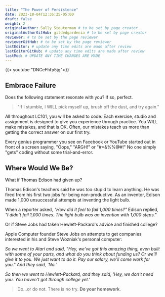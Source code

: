 ```yaml
---
title: "The Power of Persistence"
date: 2023-10-04T12:36:25-05:00
draft: false
weight: 2
originalAuthor: Sally Steuterman # to be set by page creator
originalAuthorGitHub: gildedgardenia # to be set by page creator
reviewer: # to be set by the page reviewer
reviewerGitHub: # to be set by the page reviewer
lastEditor: # update any time edits are made after review
lastEditorGitHub: # update any time edits are made after review
lastMod: # UPDATE ANY TIME CHANGES ARE MADE
---
```


{{< youtube "DNCeFhfp5jg">}}

## Embrace Failure

Does the following statement resonate with you? If so, perfect.

> "If I stumble, I WILL pick myself up, brush off the dust, and try again."

All throughout LC101, you will be asked to code. Each exercise, studio and
assignment is designed to give you experience through practice. You WILL make
mistakes, and that is OK. Often, our mistakes teach us more than getting the
correct answer on our first try.

Every genius programmer you see on Facebook or YouTube started out in front of
a screen saying, "Oops," "ARGH!" or "#*&%%@#!" No one simply "gets" coding
without some trial-and-error.

## Where Would We Be?

What if Thomas Edison had given up?

Thomas Edison's teachers said he was too stupid to learn anything. He was fired from his first two jobs for being non-productive. As an inventor, Edison made 1,000 unsuccessful attempts at inventing the light bulb. 

When a reporter asked, *"How did it feel to fail 1,000 times?"* 
Edison replied, *"I didn’t fail 1,000 times. The light bulb was an invention with 1,000 steps."*

Or if Steve Jobs had taken Hewlett-Packard's advice and finished college?
    
Apple Computer founder Steve Jobs on attempts to get companies interested in his and Steve Wozniak's personal computer:

*So we went to Atari and said, "Hey, we've got this amazing thing, even built with some of your parts, and what do you think about funding us? Or we'll give it to you. We just want to do it. Pay our salary, we'll come work for you."* 
*And they said, 'No.'* 

*So then we went to Hewlett-Packard,* 
*and they said, 'Hey, we don't need you. You haven't got through college yet.'* 
    

> Do…or do not. There is no try.  **Do your homework**.